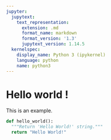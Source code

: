 ```yaml
---
jupyter:
  jupytext:
    text_representation:
      extension: .md
      format_name: markdown
      format_version: '1.3'
      jupytext_version: 1.14.5
  kernelspec:
    display_name: Python 3 (ipykernel)
    language: python
    name: python3
---
```


# Hello world !

This is an example.

```python
def hello_world():
  """Return 'Hello World!' string."""
  return "Hello World!"
```
